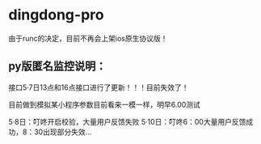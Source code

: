 # dingdong-pro
由于runc的决定，目前不再会上架ios原生协议版！


## py版匿名监控说明：

接口5·7日13点和16点接口进行了更新！！！目前失效了！



目前做到模拟某小程序参数目前看来一模一样，明早6.00测试


5·8日：叮咚开启校验，大量用户反馈失败
5·10日：叮咚6：00大量用户反馈成功，8：30出现部分失效…

